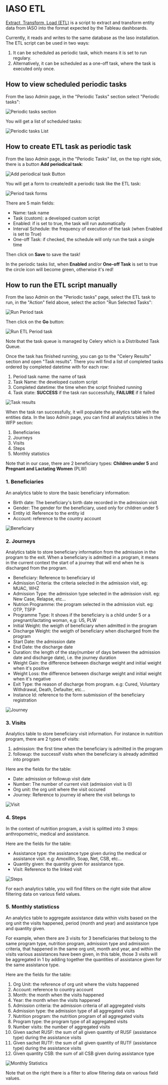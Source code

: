 # IASO ETL

[Extract, Transform, Load (ETL)](https://en.wikipedia.org/wiki/Extract,_transform,_load) is a script to extract and transform entity data from IASO into the format expected by the Tableau dashboards.

Currently, it reads and writes to the same database as the Iaso installation. The ETL script can be used in two ways:

1. It can be scheduled as periodic task, which means it is set to run regulary.
2. Alternatively, it can be scheduled as a one-off task, where the task is executed only once.


## How to view scheduled periodic tasks

From the Iaso Admin page, in the "Periodic Tasks" section select "Periodic tasks":

![Periodic tasks section](./attachments/Periodic-Tasks.png)

You will get a list of scheduled tasks:

![Periodic tasks List](./attachments/Periodic-task-List.png)


## How to create ETL task as periodic task

From the Iaso Admin page, in the "Periodic Tasks" list, on the top right side, there is a button **Add periodical task**:


![Add periodical task Button](./attachments/Add-periodical-task-Button.png)

You will get a form to create/edit a periodic task like the ETL task:

![Period task forms](./attachments/Periodic-task-Iaso-Form.png)

There are 5 main fields:

- Name: task name
- Task (custom): a developed custom script
- Enabled: if is set to true, the task will run automatically
- Interval Schedule: the frequency of execution of the task (when Enabled is set to True)
- One-off Task: if checked, the schedule will only run the task a single time


Then click on **Save** to save the task!

In the periodic tasks list, when **Enabled** and/or **One-off Task** is set to true the circle icon will become green, otherwise it's red!


## How to run the ETL script manually

From the Iaso Admin on the "Periodic tasks" page, select the ETL task to run, in the "Action" field above, select the action "Run Selected Tasks":

![Run Period task](./attachments/Select-periodic-task-to-run.png)


Then click on the **Go** button:

![Run ETL Period task](./attachments/Run-periodic-task.png)

Note that the task queue is managed by Celery which is a Distributed Task Queue.

Once the task has finished running, you can go to the "Celery Results" section and open "Task results". There you will find a list of completed tasks ordered by completed datetime with for each row:

1. Period task name: the name of task
2. Task Name: the developed custom script
3. Completed datetime: the time when the script finished running
4. Task state: **SUCCESS** if the task ran successfully, **FAILURE** if it failed

![Task results](./attachments/Task-results-list.png)


When the task ran successfully, it will populate the analytics table with the entities data.
In the Iaso Admin page, you can find all analytics tables in the WFP section:

1. Beneficiaries
2. Journeys
3. Visits
4. Steps
5. Monthly statistics

Note that in our case, there are 2 beneficiary types: **Children under 5** and **Pregnant and Lactating Women** (PLW)

### 1. Beneficiaries

An analytics table to store the basic beneficiary information:

- Birth date: The beneficiary's birth date recorded in the admission visit
- Gender: The gender for the beneficiary, used only for children under 5
- Entity id: Reference to the entity id
- Account: reference to the country account

![Beneficiary](./attachments/Beneficiary.png)


### 2. Journeys

Analytics table to store beneficiary information from the admission in the program to the exit. When a beneficiary is admitted in a program, it means in the current context the start of a journey that will end when he is discharged from the program.

- Beneficiary: Reference to beneficiary id
- Admission Criteria: the criteria selected in the admission visit, eg: MUAC, WHZ
- Admission Type: the admission type selected in the admission visit. eg: New Case, Relapse, etc...
- Nutrion Programme: the program selected in the admission visit. eg: OTP, TSFP
- Programme Type: It shows if the beneficiary is a child under 5 or a pregnant/lactating woman, e,g: U5, PLW
- Initial Weight: the weigth of beneficiary when admitted in the program
- Discharge Weight: the weigth of beneficiary when discharged from the program
- Start Date: the admission date
- End Date: the discharge date
- Duration: the length of the stay(number of days between the admission date and discharge date), i.e. the journey duration
- Weight Gain: the difference between discharge weight and initial weight when it's positive
- Weight Loss: the difference between discharge weight and initial weight when it's negative
- Exit Type: the reason of discharge from program. e.g: Cured, Voluntary Withdrawal, Death, Defaulter, etc...
- Instance Id: reference to the form submission of the beneficiary registration

![Journey](./attachments/Journey.png)

### 3. Visits

Analytics table to store beneficiary visit information. For instance in nutrition program, there are 2 types of visits:

1. admission: the first time when the beneficiary is admitted in the program
2. followup: the successif visits when the beneficiary is already admitted into program

Here are the fields for the table:

- Date: admission or followup visit date
- Number: The number of current visit (admission visit is 0)
- Org unit: the org unit where the visit occured
- Journey: Reference to journey id where the visit belongs to

![Visit](./attachments/Visits.png)

### 4. Steps

In the context of nutrition program, a visit is splitted into 3 steps: anthropometric, medical and assistance.

Here are the fields for the table:

- Assistance type: the assistance type given during the medical or assistance visit. e.g: Amoxillin, Soap, Net, CSB, etc...
- Quantity given: the quantity given for assistance type.
- Visit: Reference to the linked visit

![Steps](./attachments/Steps.png)

For each analytics table, you will find filters on the right side that allow filtering data on various field values.

### 5. Monthly statisticss

An analytics table to aggregate assistance data within visits based on the org unit the visits happened, period (month and year) and assistance type and quantity given.

For example, when there are 3 visits for 3 beneficiaries that belong to the same program type, nutrition program, admission type and admission criteria, that happened in the same org unit, month and year, and within the visits various assistances have been given, in this table, those 3 visits will be aggregated in 1 by adding together the quantities of assistance given for the same assistance type.

Here are the fields for the table:

1. Org Unit: the reference of org unit where the visits happened
2. Account: reference to country account
3. Month: the month when the visits happened
4. Year: the month when the visits happened
5. Admission criteria: the admission criteria of all aggregated visits
6. Admission type: the admission type of all aggregated visits
7. Nutrition program:  the nutrition program of all aggregated visits
8. Program type: the program type of all aggregated visits
9. Number visits: the number of aggregated visits
10. Given sachet RUSF: the sum of all given quantity of RUSF (assistance type) during the assistance visits
11. Given sachet RUTF: the sum of all given quantity of RUTF (assistance type) during the assistance visits
12. Given quantity CSB: the sum of all CSB given during assistance type


![Monthly Statistics](./attachments/Monthly-statistics.png)


Note that on the right there is a filter to allow filtering data on various field values.
